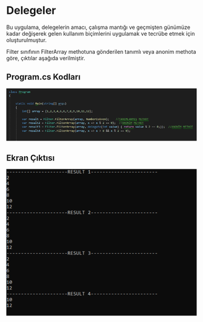 # Delegeler

Bu uygulama, delegelerin amacı, çalışma mantığı ve geçmişten günümüze kadar değişerek gelen kullanım
biçimlerini uygulamak ve tecrübe etmek için oluşturulmuştur.

Filter sınıfının FilterArray methotuna gönderilen tanımlı veya anonim methota göre, çıktılar 
aşağıda verilmiştir.

## Program.cs Kodları

![](ScreenShots/Programcs.png)


## Ekran Çıktısı

![](ScreenShots/DelegateOutput.png)